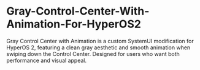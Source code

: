 # Gray-Control-Center-With-Animation-For-HyperOS2
Gray Control Center with Animation is a custom SystemUI modification for HyperOS 2, featuring a clean gray aesthetic and smooth animation when swiping down the Control Center. Designed for users who want both performance and visual appeal. 
